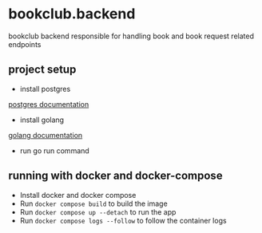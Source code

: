 # bookclub.backend

bookclub backend responsible for handling book and book request related endpoints

## project setup

* install postgres 

[postgres documentation](https://www.postgresql.org/docs/current/tutorial-install.html)

* install golang

[golang documentation](https://go.dev/doc/install)

* run go run command

## running with docker and docker-compose

* Install docker and docker compose 
* Run `docker compose build` to build the image
* Run `docker compose up --detach` to run the app
* Run `docker compose logs --follow` to follow the container logs
